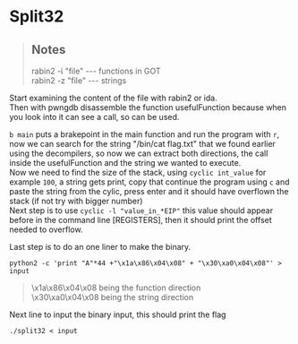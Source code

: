 # Split32

>## Notes
>
>rabin2 -i "file" --- functions in GOT  
>rabin2 -z "file" --- strings

Start examining the content of the file with rabin2 or ida.  
Then with pwngdb disassemble the function usefulFunction because when you look into it can see a call, so can be used.  

`b main` puts a brakepoint in the main function and run the program with `r`, now we can search for the string "/bin/cat flag.txt" that we found earlier using the decompilers, so now we can extract both directions, the call inside the usefulFunction and the string we wanted to execute.  
Now we need to find the size of the stack, using `cyclic int_value` for example `100`, a string gets print, copy that continue the program using `c` and paste the string from the cylic, press enter and it should have overflown the stack (if not try with bigger number)  
Next step is to use `cyclic -l "value_in_*EIP"` this value should appear before in the command line [REGISTERS], then it should print the offset needed to overflow.  

Last step is to do an one liner to make the binary.  

```console
python2 -c 'print "A"*44 +"\x1a\x86\x04\x08" + "\x30\xa0\x04\x08"' > input
```

>\x1a\x86\x04\x08 being the function direction  
>\x30\xa0\x04\x08 being the string direction

Next line to input the binary input, this should print the flag

```console
./split32 < input
```
